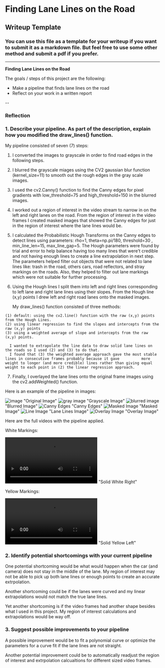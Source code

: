 # **Finding Lane Lines on the Road** 

## Writeup Template

### You can use this file as a template for your writeup if you want to submit it as a markdown file. But feel free to use some other method and submit a pdf if you prefer.

---

**Finding Lane Lines on the Road**

The goals / steps of this project are the following:
* Make a pipeline that finds lane lines on the road
* Reflect on your work in a written report


[//]: # (Image References)

[image1]: (./examples/grayscale.jpg) "Grayscale"

--

### Reflection

### 1. Describe your pipeline. As part of the description, explain how you modified the draw_lines() function.

My pipeline consisted of seven (7) steps: 

  1. I converted the images to grayscale in order to find road edges in the following steps.
  2. I blurred the grayscale miages using the CV2 gaussian blur function (kernel_size=11) to smooth out the rough edges in the gray scale images. 
  3. I used the cv2.Canny() function to find the Canny edges for pixel gradients with low_threshold=75 and high_threshold=150 in the blurred images.  
  4. I worked out a region of interest in the video stream to narrow in on the left and right lanes on the road.  From the region of interest in the video frames I created masked images that showed the Canny edges for just in the region of interest where the lane lines would be.
  5. I calculated the Probabilistic Hough Transforms on the Canny edges to detect lines using parameters: 
rho=1, theta=np.pi/180, threshold=30 , min_line_len=15, max_line_gap=5.  The Hough parameters were found by trial and error to help balance having too many lines that were't credible and not having enough lines to create a line extrapolation in next step.  The parameters helped filter out objects that were not related to lane lines like: trash in the road, others cars, road reflectors, and stray markings on the roads.  Also, they helped to filter out lane markings which were not suitable for further processing.  
  6. Using the Hough lines I split them into left and right lines corresponding to left lane and right lane lines using their  slopes.  From the Hough line (x,y) points I drew left and right road lanes onto the masked images.  

     My draw_lines() function consisted of three methods: 

	(1) default: using the cv2.line() function with the raw (x,y) points from the Hough Lines. 
	(2) using linear regression to find the slopes and intercepts from the raw (x,y) points
	(3) using a weighted average of slope and intercepts from the raw (x,y) points.

      I wanted to extrapolate the line data to draw solid lane lines on the roads so I used (2) and (3) to do that.
      I found that (3) the weighted average approach gave the most stable lines in consecutive frames probably because it gave          more weight to longer (and more credible) lines rather than giving equal weight to each point in (2) the linear regression approach.

  7. Finally, I overlayed the lane lines onto the original frame images using the cv2.addWeighted() function.

Here is an example of the pipeline in images:

![image](test_videos_output/1_1_image.jpg) "Original Image"
![gray image](test_videos_output/1_2_gray_image.jpg) "Grayscale Image"
![blurred image](test_videos_output/1_3_blurred_image.jpg) "Blurred Image"
![Canny Edges](test_videos_output/1_4_canny_image.jpg) "Canny Edges"
![Masked Image](test_videos_output/1_5_masked_image.jpg) "Masked Image"
![Line Image](test_videos_output/1_6_line_img.jpg) "Lane Lines Image"
![Overlay Image](test_videos_output/1_7_overlay_image.jpg) "Overlay Image"

Here are the full videos with the pipeline applied.

White Markings:

![SolidWhiteRight](test_videos_output/solidWhiteRight_1-30-15-5-3.mp4) "Solid White Right"

Yellow Markings:

![SolidYellowLeft](test_videos_output/solidYellowLeft_1-30-15-5-3.mp4) "Solid Yellow Left"

### 2. Identify potential shortcomings with your current pipeline

One potential shortcoming would be what would happen when the car (and camera) does not stay in the middle of the lane.  My region of interest may not be able to pick up both lane lines or enough points to create an accurate extrpolation.

Another shortcoming could be if the lanes were curved and my linear extrapolations would not match the true lane lines.

Yet another shortcoming is if the video frames had another shape besides what I used in this project.  My region of interest calculations and extrapolations would be way off.

### 3. Suggest possible improvements to your pipeline

A possible improvement would be to fit a polynomial curve or optimize the parameters for a curve fit if the lane lines are not straight.

Another potential improvement could be to automatically readjust the region of interest and extrpolation calcualtions for different sized video frames.
